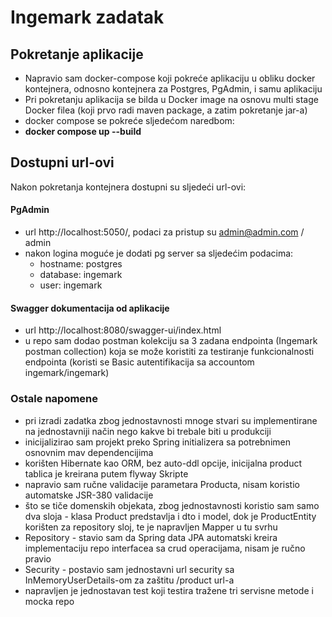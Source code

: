 # Ingemark zadatak

## Pokretanje aplikacije
- Napravio sam docker-compose koji pokreće aplikaciju u obliku docker kontejnera, odnosno kontejnera za Postgres, PgAdmin, i samu aplikaciju
- Pri pokretanju aplikacija se bilda u Docker image na osnovu multi stage Docker filea (koji prvo radi maven package, a zatim pokretanje jar-a)
- docker compose se pokreće sljedećom naredbom:
- **docker compose up --build**


## Dostupni url-ovi
Nakon pokretanja kontejnera dostupni su sljedeći url-ovi:

#### PgAdmin
- url http://localhost:5050/, podaci za pristup su admin@admin.com / admin
- nakon logina moguće je dodati pg server sa sljedećim podacima:
    - hostname: postgres
    - database: ingemark
    - user: ingemark

#### Swagger dokumentacija od aplikacije
- url http://localhost:8080/swagger-ui/index.html
- u repo sam dodao postman kolekciju sa 3 zadana endpointa (Ingemark postman collection) koja se može koristiti za testiranje funkcionalnosti endpointa
  (koristi se Basic autentifikacija sa accountom ingemark/ingemark)


### Ostale napomene
- pri izradi zadatka zbog jednostavnosti mnoge stvari su implementirane na jednostavniji način nego kakve bi trebale biti u produkciji
- inicijalizirao sam projekt preko Spring initializera sa potrebnimen osnovnim mav dependencijima
- korišten Hibernate kao ORM, bez auto-ddl opcije, inicijalna product tablica je kreirana putem flyway Skripte
- napravio sam ručne validacije parametara Producta, nisam koristio automatske JSR-380 validacije
- što se tiče domenskih objekata, zbog jednostavnosti koristio sam samo dva sloja - klasa Product predstavlja i dto i model, dok je ProductEntity korišten za repository sloj, te je napravljen Mapper u tu svrhu
- Repository - stavio sam da Spring data JPA automatski kreira implementaciju repo interfacea sa crud operacijama, nisam je ručno pravio
- Security - postavio sam jednostavni url security sa InMemoryUserDetails-om za zaštitu /product url-a
- napravljen je jednostavan test koji testira tražene tri servisne metode i mocka repo